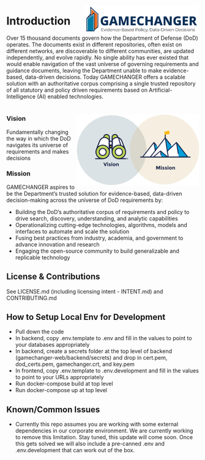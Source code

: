 <img src="./img/tags/GAMECHANGER-NoPentagon_RGB@3x.png" align="right"
     alt="Mission Vision Icons" width="300" >
# Introduction

Over 15 thousand documents govern how the Department of Defense (DoD) operates. The documents exist in different repositories, often exist on different networks, are discoverable to different communities, are updated independently, and evolve rapidly. No single ability has ever existed that would enable navigation of the vast universe of governing requirements and guidance documents, leaving the Department unable to make evidence-based, data-driven decisions. Today GAMECHANGER offers a scalable solution with an authoritative corpus comprising a single trusted repository of all statutory and policy driven requirements based on Artificial-Intelligence (AI) enabled technologies.

#
<img src="./img/original/Brand_Platform.png" align="right"
     alt="Mission Vision Icons" width="320" >

### Vision

Fundamentally changing the way in which the DoD navigates its universe of requirements and makes decisions

### Mission
GAMECHANGER aspires to be the Department’s trusted solution for evidence-based, data-driven decision-making across the universe of DoD requirements by:

- Building the DoD’s authoritative corpus of requirements and policy to drive search, discovery, understanding, and analytic capabilities
- Operationalizing cutting-edge technologies, algorithms, models and interfaces to automate and scale the solution
- Fusing best practices from industry, academia, and government to advance innovation and research
- Engaging the open-source community to build generalizable and replicable technology

## License & Contributions
See LICENSE.md (including licensing intent - INTENT.md) and CONTRIBUTING.md

## How to Setup Local Env for Development

- Pull down the code
- In backend, copy .env.template to .env and fill in the values to point to your databases appropriately
- In backend, create a secrets folder at the top level of backend (gamechanger-web/backend/secrets) and drop in cert.pem, dod_certs.pem, gamechanger.crt, and key.pem
- In frontend, copy .env.template to .env.development and fill in the values to point to your URLs appropriately
- Run docker-compose build at top level
- Run docker-compose up at top level

## Known/Common Issues

- Currently this repo assumes you are working with some external dependencies in our corporate environment. We are currently working to remove this limitation. Stay tuned, this update will come soon. Once this gets solved we will also include a pre-canned .env and .env.development that can work out of the box.
